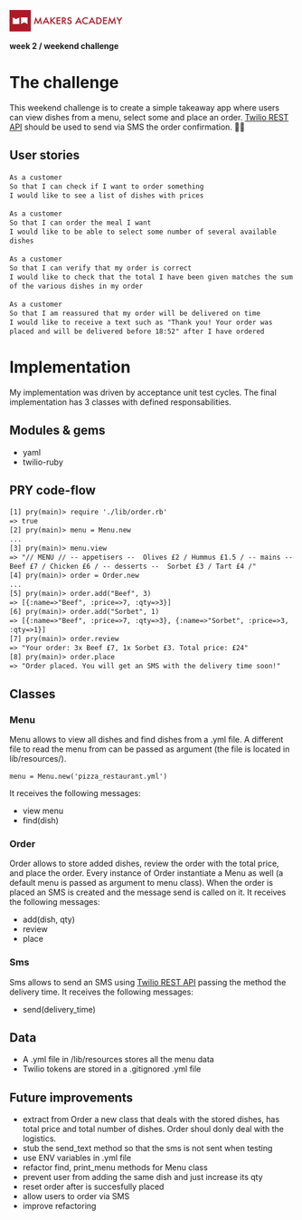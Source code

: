 
![makersacademy](media/ma_logo.png)

**week 2 / weekend challenge**

# The challenge

This weekend challenge is to create a simple takeaway app where users can view dishes from a menu, select some and place an order.
[Twilio REST API](https://www.twilio.com/docs/api/rest) should be used to send via SMS the order confirmation.
:spaghetti::wine_glass:

## User stories

```
As a customer
So that I can check if I want to order something
I would like to see a list of dishes with prices

As a customer
So that I can order the meal I want
I would like to be able to select some number of several available dishes

As a customer
So that I can verify that my order is correct
I would like to check that the total I have been given matches the sum of the various dishes in my order

As a customer
So that I am reassured that my order will be delivered on time
I would like to receive a text such as "Thank you! Your order was placed and will be delivered before 18:52" after I have ordered
```

# Implementation

My implementation was driven by acceptance unit test cycles. The final implementation has 3 classes with defined responsabilities.

## Modules & gems

* yaml
* twilio-ruby

## PRY code-flow

```
[1] pry(main)> require './lib/order.rb'
=> true
[2] pry(main)> menu = Menu.new
...
[3] pry(main)> menu.view
=> "// MENU // -- appetisers --  Olives £2 / Hummus £1.5 / -- mains --  Beef £7 / Chicken £6 / -- desserts --  Sorbet £3 / Tart £4 /"
[4] pry(main)> order = Order.new
...
[5] pry(main)> order.add("Beef", 3)
=> [{:name=>"Beef", :price=>7, :qty=>3}]
[6] pry(main)> order.add("Sorbet", 1)
=> [{:name=>"Beef", :price=>7, :qty=>3}, {:name=>"Sorbet", :price=>3, :qty=>1}]
[7] pry(main)> order.review
=> "Your order: 3x Beef £7, 1x Sorbet £3. Total price: £24"
[8] pry(main)> order.place
=> "Order placed. You will get an SMS with the delivery time soon!"
```


## Classes

### Menu

Menu allows to view all dishes and find dishes from a .yml file. A different file to read the menu from can be passed as argument (the file is located in lib/resources/).
```
menu = Menu.new('pizza_restaurant.yml')
```
It receives the following messages:
* view menu
* find(dish)

### Order

Order allows to store added dishes, review the order with the total price, and place the order. Every instance of Order instantiate a Menu as well (a default menu is passed as argument to menu class).
When the order is placed an SMS is created and the message send is called on it.
It receives the following messages:
* add(dish, qty)
* review
* place

### Sms

Sms allows to send an SMS using [Twilio REST API](https://www.twilio.com/docs/api/rest) passing the method the delivery time.
It receives the following messages:
* send(delivery_time)


## Data

* A .yml file in /lib/resources stores all the menu data
* Twilio tokens are stored in a .gitignored .yml file


## Future improvements

* extract from Order a new class that deals with the stored dishes, has total price and total number of dishes. Order shoul donly deal with the logistics. 
* stub the send_text method so that the sms is not sent when testing
* use ENV variables in .yml file
* refactor find, print_menu methods for Menu class
* prevent user from adding the same dish and just increase its qty
* reset order after is succesfully placed
* allow users to order via SMS
* improve refactoring
